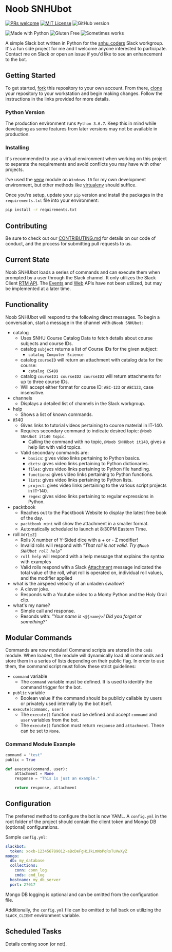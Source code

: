 # Noob SNHUbot

[![PRs welcome](https://img.shields.io/badge/PRs-welcome-brightgreen.svg?style=flat-square)](CONTRIBUTING.md) [![MIT License](https://badges.frapsoft.com/os/mit/mit.svg?v=102)](LICENSE) ![GitHub version](https://badge.fury.io/gh/gsfellis%2Fnoob_snhubot.svg)

![Made with Python](https://forthebadge.com/images/badges/made-with-python.svg) ![Gluten Free](https://forthebadge.com/images/badges/gluten-free.svg) ![Sometimes works](https://forthebadge.com/images/badges/60-percent-of-the-time-works-every-time.svg)

A simple Slack bot written in Python for the [snhu_coders](https://snhu_coders.slack.com) Slack workgroup. It's a fun side project for me and I welcome anyone interested to participate. Contact me on Slack or open an issue if you'd like to see an enhancement to the bot.

## Getting Started

To get started, [fork](https://help.github.com/en/articles/fork-a-repo) this repository to your own account. From there, [clone](https://help.github.com/en/articles/cloning-a-repository) your repository to your workstation and begin making changes. Follow the instructions in the links provided for more details.

### Python Version

The production environment runs `Python 3.6.7`. Keep this in mind while developing as some features from later versions may not be available in production.

### Installing

It's recommended to use a virtual environment when working on this project to separate the requirements and avoid conflicts you may have with other projects.

I've used the [venv](https://docs.python.org/3/library/venv.html) module on `Windows 10` for my own development environment, but other methods like [virtualenv](https://virtualenv.pypa.io/en/latest/) should suffice.

Once you're setup, update your `pip` version and install the packages in the `requirements.txt` file into your environment:

```bash
pip install -r requirements.txt
```

## Contributing

Be sure to check out our [CONTRIBUTING.md](CONTRIBUTING.md) for details on our code of conduct, and the process for submitting pull requests to us.

## Current State

Noob SNHUbot loads a series of commands and can execute them when prompted by a user through the Slack channel.  It only utilizes the Slack Client [RTM API](https://api.slack.com/rtm). The [Events](https://api.slack.com/events) and [Web](https://api.slack.com/web) APIs have not been utilized, but may be implemented at a later time.

## Functionality

Noob SNHUbot will respond to the following direct messages. To begin a conversation, start a message in the channel with `@Noob SNHUbot`:

* catalog
  * Uses SNHU Course Catalog Data to fetch details about course subjects and course IDs.
  * catalog `subject` returns a list of Course IDs for the given subject:
    * `catalog Computer Science`
  * catalog `courseID` will return an attachment with catalog data for the course:
    * `catalog CS499`
  * catalog `courseID1 courseID2 courseID3` will return attachments for up to three course IDs.
  * Will accept either format for course ID: `ABC-123` or `ABC123`, case insensitive.
* channels
  * Displays a detailed list of channels in the Slack workgroup.
* help
  * Shows a list of known commands.
* it140
  * Gives links to tutorial videos pertaining to course material in IT-140.
  * Requires secondary command to indicate desired topic: `@Noob SNHUbot it140 topic`.
    * Calling the command with no topic, `@Noob SNHUbot it140`, gives a help list with valid topics.
  * Valid secondary commands are:
    * `basics`: gives video links pertaining to Python basics.
    * `dicts`: gives video links pertaining to Python dictionaries.
    * `files`: gives video links pertaining to Python file handling.
    * `functions`: gives video links pertaining to Python functions.
    * `lists`: gives video links pertaining to Python lists.
    * `project`: gives video links pertaining to the various script projects in IT-140.
    * `regex`: gives video links pertaining to regular expressions in Python. 
* packtbook
  * Reaches out to the Packtbook Website to display the latest free book of the day.
  * `packtbook mini` will show the attachment in a smaller format.
  * Automatically scheduled to launch at 8:30PM Eastern Time.
* roll `XdY[±Z]`
  * Rolls X number of Y-Sided dice with a + or - Z modifier!
  * Invalid rolls will respond with _"That roll is not valid. Try `@Noob SNHUbot roll help`"_
  * `roll help` will respond with a help message that explains the syntax with examples
  * Valid rolls respond with a Slack [Attachment](https://api.slack.com/docs/message-attachments) message indicated the total value of the roll, what roll is operated on, individual roll values, and the modifier applied
* what is the airspeed velocity of an unladen swallow?
  * A clever joke.
  * Responds with a Youtube video to a Monty Python and the Holy Grail clip.
* what's my name?
  * Simple call and response.
  * Resonds with: _"Your name is `<@{name}>`! Did you forget or something?"_

## Modular Commands

Commands are now modular! Command scripts are stored in the `cmds` module.  When loaded, the module
will dynamically load all commands and store them in a series of lists depending on their public flag.
In order to use them, the command script must follow these strict guidelines:

* `command` variable
  * The `command` variable must be defined. It is used to identify the command trigger for the bot.
* `public` variable
  * Boolean value if the command should be publicly callable by users or privately used internally by the bot itself.
* `execute(command, user)`
  * The `execute()` function must be defined and accept `command` and `user` variables from the bot.
  * The `execute()` function must return `response` and `attachment`. These can be set to `None`.

### Command Module Example

```python
command = "test"
public = True

def execute(command, user):
    attachment = None
    response = "This is just an example."

    return response, attachment
```

## Configuration

The preferred method to configure the bot is now YAML. A `config.yml` in the root folder of the project
should contain the client token and Mongo DB (optional) configurations.

Sample `config.yml`:

```yaml
slackbot:
  token: xoxb-123456789012-aBcDeFgHiJkLmNoPqRsTuVwXyZ  
mongo:  
  db: my_database
  collections:
    conn: conn_log
    cmds: cmd_log
  hostname: my_db_server
  port: 27017
```

Mongo DB logging is optional and can be omitted from the configuration file.

Additionally, the `config.yml` file can be omitted to fall back on utilizing the `SLACK_CLIENT` environment variable.

## Scheduled Tasks

Details coming soon (or not).
